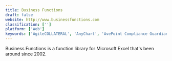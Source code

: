 ```yaml
---
title: Business Functions
draft: false 
website: http://www.businessfunctions.com
classification: ['']
platform: ['Web']
keywords: ['AgileCOLLATERAL', 'AnyChart', 'AvePoint Compliance Guardian', 'CData Excel Add-Ins', 'Devart Excel Add-ins', 'Duplicate Data Filter', 'Essential Excel Add-In', 'Excel Dashboard School', 'Exsion', 'Kutools for Excel', 'LimeBike Scooters', 'LogicGate', 'My Excel Tools Add-ins Collection', 'NetWrix Auditor', 'OrgBusiness Gantt Chart', 'PlusX Excel Add-In', 'Quick Dashboard Charts for Excel', 'The Excel Utilities']
---
```

Business Functions is a function library for Microsoft Excel that's been around since 2002.
